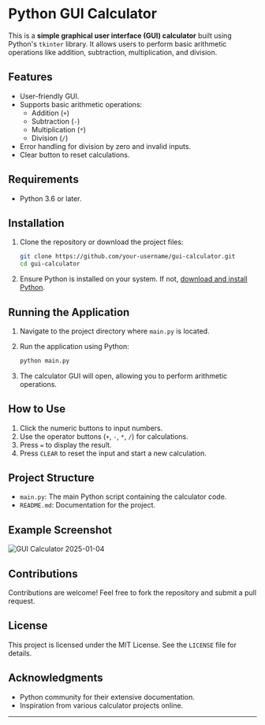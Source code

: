 # Python GUI Calculator

This is a **simple graphical user interface (GUI) calculator** built using Python's `tkinter` library. It allows users to perform basic arithmetic operations like addition, subtraction, multiplication, and division.

## Features

- User-friendly GUI.
- Supports basic arithmetic operations:
  - Addition (`+`)
  - Subtraction (`-`)
  - Multiplication (`*`)
  - Division (`/`)
- Error handling for division by zero and invalid inputs.
- Clear button to reset calculations.

## Requirements

- Python 3.6 or later.

## Installation

1. Clone the repository or download the project files:
   ```bash
   git clone https://github.com/your-username/gui-calculator.git
   cd gui-calculator
   ```

2. Ensure Python is installed on your system. If not, [download and install Python](https://www.python.org/downloads/).

## Running the Application

1. Navigate to the project directory where `main.py` is located.

2. Run the application using Python:
   ```bash
   python main.py
   ```

3. The calculator GUI will open, allowing you to perform arithmetic operations.

## How to Use

1. Click the numeric buttons to input numbers.
2. Use the operator buttons (`+`, `-`, `*`, `/`) for calculations.
3. Press `=` to display the result.
4. Press `CLEAR` to reset the input and start a new calculation.

## Project Structure

- `main.py`: The main Python script containing the calculator code.
- `README.md`: Documentation for the project.

## Example Screenshot

![GUI Calculator 2025-01-04](https://github.com/user-attachments/assets/d6f0a5c6-1c73-44a5-88c1-ba13343dffdf)


## Contributions

Contributions are welcome! Feel free to fork the repository and submit a pull request.

## License

This project is licensed under the MIT License. See the `LICENSE` file for details.

## Acknowledgments

- Python community for their extensive documentation.
- Inspiration from various calculator projects online.

---



